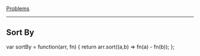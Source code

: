 [Problems](https://leetcode.com/problems/sort-by/?envType=study-plan-v2&envId=30-days-of-javascript)

---

## Sort By

var sortBy = function(arr, fn) {
    return arr.sort((a,b) => fn(a) - fn(b));
};